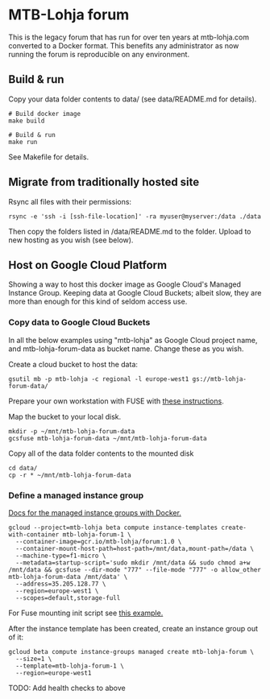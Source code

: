 # MTB-Lohja forum

This is the legacy forum that has run for over ten years at mtb-lohja.com converted to a Docker format. This benefits
any administrator as now running the forum is reproducible on any environment.

## Build & run

Copy your data folder contents to data/ (see data/README.md for details).

    # Build docker image
    make build

    # Build & run
    make run

See Makefile for details.

## Migrate from traditionally hosted site

Rsync all files with their permissions:

    rsync -e 'ssh -i [ssh-file-location]' -ra myuser@myserver:/data ./data

Then copy the folders listed in /data/README.md to the folder. Upload to new hosting
as you wish (see below).

## Host on Google Cloud Platform

Showing a way to host this docker image as Google Cloud's Managed Instance Group. Keeping data at Google Cloud Buckets; albeit slow, they are more than enough for
this kind of seldom access use.

### Copy data to Google Cloud Buckets

In all the below examples using "mtb-lohja" as Google Cloud project name, and
mtb-lohja-forum-data as bucket name. Change these as you wish.

Create a cloud bucket to host the data:

    gsutil mb -p mtb-lohja -c regional -l europe-west1 gs://mtb-lohja-forum-data/

Prepare your own workstation with FUSE with [these instructions](https://cloud.google.com/storage/docs/gcs-fuse).

Map the bucket to your local disk.

    mkdir -p ~/mnt/mtb-lohja-forum-data
    gcsfuse mtb-lohja-forum-data ~/mnt/mtb-lohja-forum-data

Copy all of the data folder contents to the mounted disk

    cd data/
    cp -r * ~/mnt/mtb-lohja-forum-data

### Define a managed instance group

[Docs for the managed instance groups with Docker.](https://cloud.google.com/sdk/gcloud/reference/alpha/compute/instance-templates/create-with-container)

    gcloud --project=mtb-lohja beta compute instance-templates create-with-container mtb-lohja-forum-1 \
      --container-image=gcr.io/mtb-lohja/forum:1.0 \
      --container-mount-host-path=host-path=/mnt/data,mount-path=/data \
      --machine-type=f1-micro \
      --metadata=startup-script='sudo mkdir /mnt/data && sudo chmod a+w /mnt/data && gcsfuse --dir-mode "777" --file-mode "777" -o allow_other mtb-lohja-forum-data /mnt/data' \
      --address=35.205.128.77 \
      --region=europe-west1 \
      --scopes=default,storage-full

For Fuse mounting init script see [this example.](https://lemag.sfeir.com/wordpress-cluster-docker-google-cloud-platform/)

After the instance template has been created, create an instance group out of it:

    gcloud beta compute instance-groups managed create mtb-lohja-forum \
      --size=1 \
      --template=mtb-lohja-forum-1 \
      --region=europe-west1

TODO: Add health checks to above
